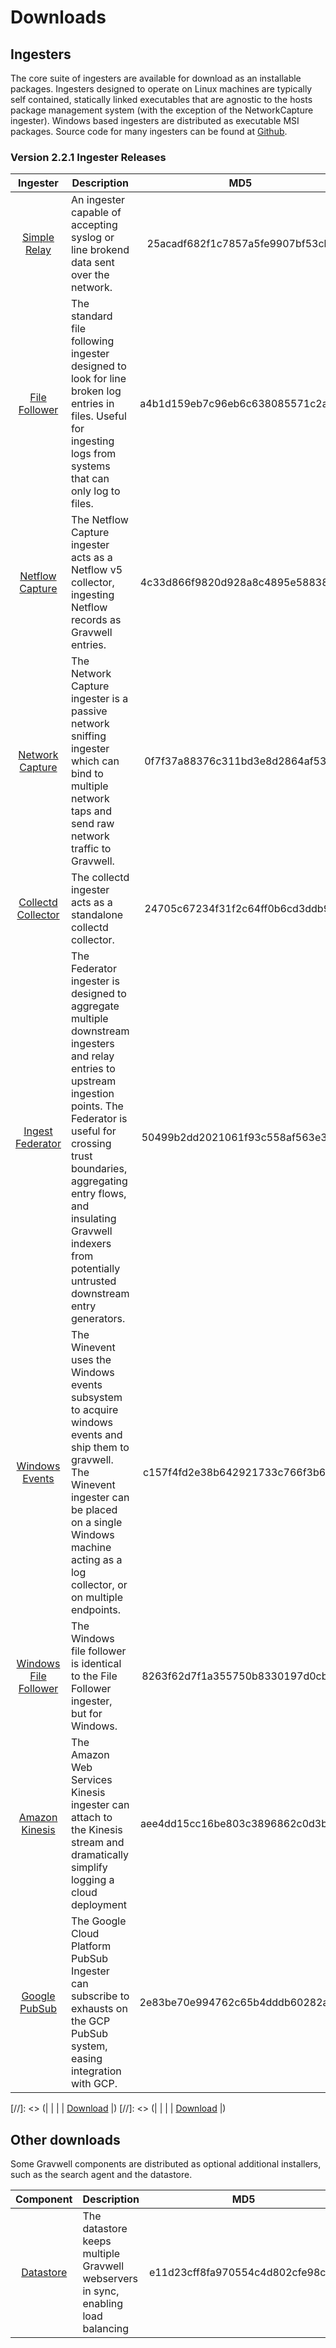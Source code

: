 # Downloads

## Ingesters

The core suite of ingesters are available for download as an installable packages.  Ingesters designed to operate on Linux machines are typically self contained, statically linked executables that are agnostic to the hosts package management system (with the exception of the NetworkCapture ingester).  Windows based ingesters are distributed as executable MSI packages.  Source code for many ingesters can be found at [Github](https://github.com/gravwell/ingesters).


### Version 2.2.1 Ingester Releases
| Ingester | Description | MD5 | More Info |
|:--------:|-------------|:---:|----------:|
| [Simple Relay](#!ingesters/ingesters.md#Simple_Relay) | An ingester capable of accepting syslog or line brokend data sent over the network. |25acadf682f1c7857a5fe9907bf53cbf| [Download](https://update.gravwell.io/files/gravwell_simple_relay_installer_2.2.1.tar.bz2)|
| [File Follower](#!ingesters/ingesters.md#File_Follower) | The standard file following ingester designed to look for line broken log entries in files.  Useful for ingesting logs from systems that can only log to files. |a4b1d159eb7c96eb6c638085571c2a55| [Download](https://update.gravwell.io/files/gravwell_file_follow_installer_2.2.1.tar.bz2) |
| [Netflow Capture](#!ingesters/ingesters.md#Netflow_Ingester) | The Netflow Capture ingester acts as a Netflow v5 collector, ingesting Netflow records as Gravwell entries. |4c33d866f9820d928a8c4895e58838a8| [Download](http://update.gravwell.io/files/gravwell_netflow_capture_installer_2.2.1.tar.bz2) |
| [Network Capture](#!ingesters/ingesters.md#Network_Ingester) | The Network Capture ingester is a passive network sniffing ingester which can bind to multiple network taps and send raw network traffic to Gravwell. |0f7f37a88376c311bd3e8d2864af53f5| [Download](https://update.gravwell.io/files/gravwell_network_capture_installer_2.2.1.tar.bz2) |
| [Collectd Collector](#!ingesters/ingesters.md#collectd) | The collectd ingester acts as a standalone collectd collector.  |24705c67234f31f2c64ff0b6cd3ddb97| [Download](https://update.gravwell.io/files/gravwell_collectd_installer_2.2.1.tar.bz2) |
| [Ingest Federator](#!ingesters/ingesters.md#Federator_Ingester) | The Federator ingester is designed to aggregate multiple downstream ingesters and relay entries to upstream ingestion points.  The Federator is useful for crossing trust boundaries, aggregating entry flows, and insulating Gravwell indexers from potentially untrusted downstream entry generators. |50499b2dd2021061f93c558af563e35c| [Download](https://update.gravwell.io/files/gravwell_federator_installer_2.2.1.tar.bz2) |
| [Windows Events](#!ingesters/ingesters.md#Windows_Event_Service) | The Winevent uses the Windows events subsystem to acquire windows events and ship them to gravwell.  The Winevent ingester can be placed on a single Windows machine acting as a log collector, or on multiple endpoints. |c157f4fd2e38b642921733c766f3b61e| [Download](https://update.gravwell.io/files/gravwell_win_events_2.2.1.msi) |
| [Windows File Follower](#!ingesters/ingesters.md#File_Follower) | The Windows file follower is identical to the File Follower ingester, but for Windows. |8263f62d7f1a355750b8330197d0cbaa| [Download](https://update.gravwell.io/files/gravwell_file_follow_2.2.1.msi) |
| [Amazon Kinesis](#!ingesters/ingesters.md#Kinesis_Ingester) | The Amazon Web Services Kinesis ingester can attach to the Kinesis stream and dramatically simplify logging a cloud deployment |aee4dd15cc16be803c3896862c0d3b66| [Download](https://update.gravwell.io/files/gravwell_kinesis_ingest_installer_2.2.1.tar.bz2)|
| [Google PubSub](#!ingesters/ingesters.md#GCP_PubSub) | The Google Cloud Platform PubSub Ingester can subscribe to exhausts on the GCP PubSub system, easing integration with GCP. |2e83be70e994762c65b4dddb60282a94| [Download](https://update.gravwell.io/files/gravwell_pubsub_ingest_installer_2.2.1.tar.bz2)|

[//]: <> (| [](#!ingesters/ingesters.md#) | | | [Download](https://update.gravwell.io/files/) |)
[//]: <> (| [](#!ingesters/ingesters.md#) | | | [Download](https://update.gravwell.io/files/) |)

## Other downloads

Some Gravwell components are distributed as optional additional installers, such as the search agent and the datastore.

| Component | Description | MD5 | More Info |
|:---------:|-------------|:---:|----------:|
| [Datastore](#!distributed/frontend.md) | The datastore keeps multiple Gravwell webservers in sync, enabling load balancing |e11d23cff8fa970554c4d802cfe98cd7| [Download](https://update.gravwell.io/files/gravwell_datastore_installer_2.2.0.tar.bz2) |
